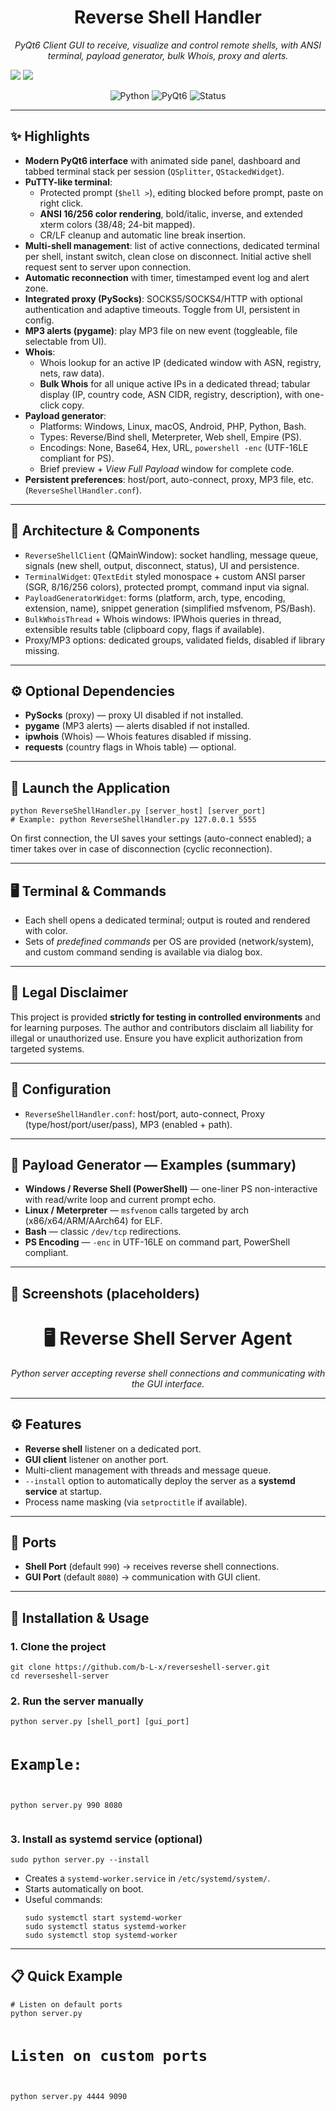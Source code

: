 <!-- Reverse Shell Handler Pro — README section (HTML-friendly for GitHub) -->
<h1 align="center">Reverse Shell Handler</h1>

<p align="center">
  <em>PyQt6 Client GUI to receive, visualize and control remote shells, with ANSI terminal, payload generator, bulk Whois, proxy and alerts.</em>
</p>
<img src="https://i.ibb.co/JwPBjVNb/terminal.png" >
<img src="https://i.ibb.co/TDPcQccT/whois.png" >
<p align="center">
  <img alt="Python" src="https://img.shields.io/badge/Python-3.10%2B-blue"/>
  <img alt="PyQt6" src="https://img.shields.io/badge/GUI-PyQt6-41b883"/>
  <img alt="Status" src="https://img.shields.io/badge/Build-Client--only-informational"/>
</p>

<hr/>

<h2>✨ Highlights</h2>
<ul>
  <li><strong>Modern PyQt6 interface</strong> with animated side panel, dashboard and tabbed terminal stack per session (<code>QSplitter</code>, <code>QStackedWidget</code>). <!-- UI layout -->
  </li>
  <li><strong>PuTTY-like terminal</strong>:
    <ul>
      <li>Protected prompt (<code>$hell &gt;</code>), editing blocked before prompt, paste on right click.</li>
      <li><strong>ANSI 16/256 color rendering</strong>, bold/italic, inverse, and extended xterm colors (38/48; 24-bit mapped). <!-- ANSI rendering -->
      </li>
      <li>CR/LF cleanup and automatic line break insertion.</li>
    </ul>
  </li>
  <li><strong>Multi-shell management</strong>: list of active connections, dedicated terminal per shell, instant switch, clean close on disconnect. Initial active shell request sent to server upon connection.</li>
  <li><strong>Automatic reconnection</strong> with timer, timestamped event log and alert zone.</li>
  <li><strong>Integrated proxy (PySocks)</strong>: SOCKS5/SOCKS4/HTTP with optional authentication and adaptive timeouts. Toggle from UI, persistent in config.</li>
  <li><strong>MP3 alerts (pygame)</strong>: play MP3 file on new event (toggleable, file selectable from UI).</li>
  <li><strong>Whois</strong>:
    <ul>
      <li>Whois lookup for an active IP (dedicated window with ASN, registry, nets, raw data).</li>
      <li><strong>Bulk Whois</strong> for all unique active IPs in a dedicated thread; tabular display (IP, country code, ASN CIDR, registry, description), with one-click copy.</li>
    </ul>
  </li>
  <li><strong>Payload generator</strong>:
    <ul>
      <li>Platforms: Windows, Linux, macOS, Android, PHP, Python, Bash.</li>
      <li>Types: Reverse/Bind shell, Meterpreter, Web shell, Empire (PS).</li>
      <li>Encodings: None, Base64, Hex, URL, <code>powershell -enc</code> (UTF-16LE compliant for PS).</li>
      <li>Brief preview + <em>View Full Payload</em> window for complete code.</li>
    </ul>
  </li>
  <li><strong>Persistent preferences</strong>: host/port, auto-connect, proxy, MP3 file, etc. (<code>ReverseShellHandler.conf</code>).</li>
</ul>

<hr/>

<h2>🧱 Architecture &amp; Components</h2>
<ul>
  <li><code>ReverseShellClient</code> (QMainWindow): socket handling, message queue, signals (new shell, output, disconnect, status), UI and persistence.</li>
  <li><code>TerminalWidget</code>: <code>QTextEdit</code> styled monospace + custom ANSI parser (SGR, 8/16/256 colors), protected prompt, command input via signal.</li>
  <li><code>PayloadGeneratorWidget</code>: forms (platform, arch, type, encoding, extension, name), snippet generation (simplified msfvenom, PS/Bash).</li>
  <li><code>BulkWhoisThread</code> + Whois windows: IPWhois queries in thread, extensible results table (clipboard copy, flags if available).</li>
  <li>Proxy/MP3 options: dedicated groups, validated fields, disabled if library missing.</li>
</ul>

<hr/>

<h2>⚙️ Optional Dependencies</h2>
<ul>
  <li><strong>PySocks</strong> (proxy) — proxy UI disabled if not installed.</li>
  <li><strong>pygame</strong> (MP3 alerts) — alerts disabled if not installed.</li>
  <li><strong>ipwhois</strong> (Whois) — Whois features disabled if missing.</li>
  <li><strong>requests</strong> (country flags in Whois table) — optional.</li>
</ul>

<hr/>

<h2>🚀 Launch the Application</h2>
<pre><code>python ReverseShellHandler.py [server_host] [server_port]
# Example: python ReverseShellHandler.py 127.0.0.1 5555
</code></pre>
<p>
On first connection, the UI saves your settings (auto-connect enabled); a timer takes over in case of disconnection (cyclic reconnection).
</p>

<hr/>

<h2>🖥️ Terminal &amp; Commands</h2>
<ul>
  <li>Each shell opens a dedicated terminal; output is routed and rendered with color.</li>
  <li>Sets of <em>predefined commands</em> per OS are provided (network/system), and custom command sending is available via dialog box.</li>
</ul>

<hr/>

<h2>🔐 Legal Disclaimer</h2>
<p>
This project is provided <strong>strictly for testing in controlled environments</strong> and for learning purposes. The author and contributors disclaim all liability for illegal or unauthorized use. Ensure you have explicit authorization from targeted systems.
</p>

<hr/>

<h2>📁 Configuration</h2>
<ul>
  <li><code>ReverseShellHandler.conf</code>: host/port, auto-connect, Proxy (type/host/port/user/pass), MP3 (enabled + path).</li>
</ul>

<hr/>

<h2>🧩 Payload Generator — Examples (summary)</h2>
<ul>
  <li><strong>Windows / Reverse Shell (PowerShell)</strong> — one-liner PS non-interactive with read/write loop and current prompt echo.</li>
  <li><strong>Linux / Meterpreter</strong> — <code>msfvenom</code> calls targeted by arch (x86/x64/ARM/AArch64) for ELF.</li>
  <li><strong>Bash</strong> — classic <code>/dev/tcp</code> redirections.</li>
  <li><strong>PS Encoding</strong> — <code>-enc</code> in UTF-16LE on command part, PowerShell compliant.</li>
</ul>

<hr/>

<h2>📸 Screenshots (placeholders)</h2>

<h1 align="center">🖥️ Reverse Shell Server Agent</h1>

<p align="center">
  <em>Python server accepting reverse shell connections and communicating with the GUI interface.</em>
</p>

<hr/>

<h2>⚙️ Features</h2>
<ul>
  <li><strong>Reverse shell</strong> listener on a dedicated port.</li>
  <li><strong>GUI client</strong> listener on another port.</li>
  <li>Multi-client management with threads and message queue.</li>
  <li><code>--install</code> option to automatically deploy the server as a <strong>systemd service</strong> at startup.</li>
  <li>Process name masking (via <code>setproctitle</code> if available).</li>
</ul>

<hr/>

<h2>🔌 Ports</h2>
<ul>
  <li><strong>Shell Port</strong> (default <code>990</code>) → receives reverse shell connections.</li>
  <li><strong>GUI Port</strong> (default <code>8080</code>) → communication with GUI client.</li>
</ul>

<hr/>

<h2>🚀 Installation &amp; Usage</h2>

<h3>1. Clone the project</h3>
<pre><code>git clone https://github.com/b-L-x/reverseshell-server.git
cd reverseshell-server
</code></pre>

<h3>2. Run the server manually</h3>
<pre><code>python server.py [shell_port] [gui_port]

# Example:
python server.py 990 8080
</code></pre>

<h3>3. Install as systemd service (optional)</h3>
<pre><code>sudo python server.py --install
</code></pre>
<ul>
  <li>Creates a <code>systemd-worker.service</code> in <code>/etc/systemd/system/</code>.</li>
  <li>Starts automatically on boot.</li>
  <li>Useful commands:
    <pre><code>sudo systemctl start systemd-worker
sudo systemctl status systemd-worker
sudo systemctl stop systemd-worker
</code></pre>
  </li>
</ul>

<hr/>

<h2>📋 Quick Example</h2>
<pre><code># Listen on default ports
python server.py

# Listen on custom ports
python server.py 4444 9090
</code></pre>
